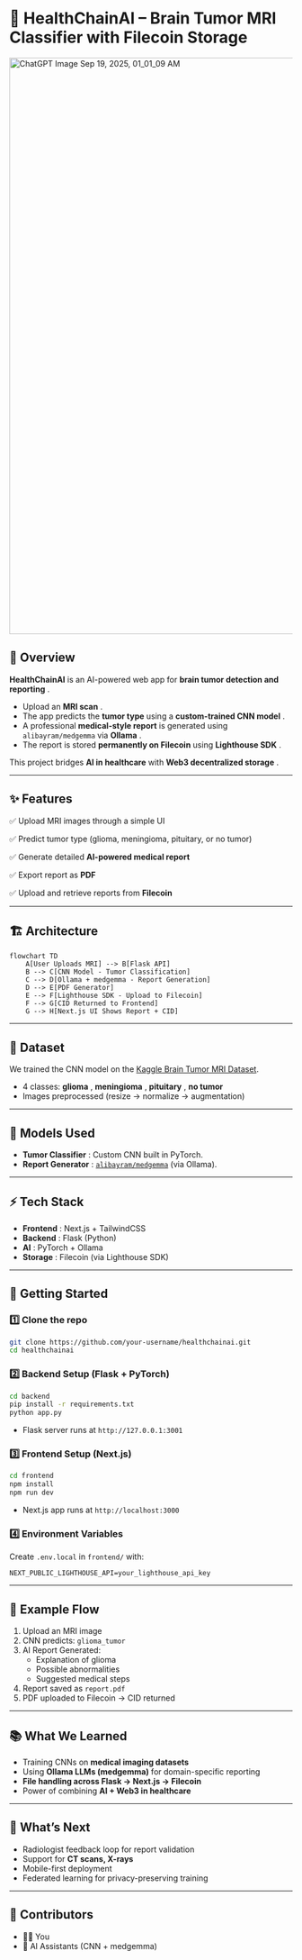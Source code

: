 # 🧠 HealthChainAI – Brain Tumor MRI Classifier with Filecoin Storage
<img width="1536" height="1024" alt="ChatGPT Image Sep 19, 2025, 01_01_09 AM" src="https://github.com/user-attachments/assets/35a3c274-04c1-4a8b-803b-11e9eccf83e9" />

## 📌 Overview

**HealthChainAI** is an AI-powered web app for **brain tumor detection and reporting** .

- Upload an **MRI scan** .
- The app predicts the **tumor type** using a **custom-trained CNN model** .
- A professional **medical-style report** is generated using `alibayram/medgemma` via **Ollama** .
- The report is stored **permanently on Filecoin** using **Lighthouse SDK** .

This project bridges **AI in healthcare** with **Web3 decentralized storage** .

---

## ✨ Features

✅ Upload MRI images through a simple UI

✅ Predict tumor type (glioma, meningioma, pituitary, or no tumor)

✅ Generate detailed **AI-powered medical report**

✅ Export report as **PDF**

✅ Upload and retrieve reports from **Filecoin**

---

## 🏗️ Architecture

```mermaid
flowchart TD
    A[User Uploads MRI] --> B[Flask API]
    B --> C[CNN Model - Tumor Classification]
    C --> D[Ollama + medgemma - Report Generation]
    D --> E[PDF Generator]
    E --> F[Lighthouse SDK - Upload to Filecoin]
    F --> G[CID Returned to Frontend]
    G --> H[Next.js UI Shows Report + CID]
```

---

## 📂 Dataset

We trained the CNN model on the [Kaggle Brain Tumor MRI Dataset](https://www.kaggle.com/datasets/masoudnickparvar/brain-tumor-mri-dataset).

- 4 classes: **glioma** , **meningioma** , **pituitary** , **no tumor**
- Images preprocessed (resize → normalize → augmentation)

---

## 🧠 Models Used

- **Tumor Classifier** : Custom CNN built in PyTorch.
- **Report Generator** : [`alibayram/medgemma`](https://ollama.ai/library/alibayram/medgemma) (via Ollama).

---

## ⚡ Tech Stack

- **Frontend** : Next.js + TailwindCSS
- **Backend** : Flask (Python)
- **AI** : PyTorch + Ollama
- **Storage** : Filecoin (via Lighthouse SDK)

---

## 🚀 Getting Started

### 1️⃣ Clone the repo

```bash
git clone https://github.com/your-username/healthchainai.git
cd healthchainai
```

### 2️⃣ Backend Setup (Flask + PyTorch)

```bash
cd backend
pip install -r requirements.txt
python app.py
```

- Flask server runs at `http://127.0.0.1:3001`

### 3️⃣ Frontend Setup (Next.js)

```bash
cd frontend
npm install
npm run dev
```

- Next.js app runs at `http://localhost:3000`

### 4️⃣ Environment Variables

Create `.env.local` in `frontend/` with:

```env
NEXT_PUBLIC_LIGHTHOUSE_API=your_lighthouse_api_key
```

---

## 📄 Example Flow

1. Upload an MRI image
2. CNN predicts: `glioma_tumor`
3. AI Report Generated:
   - Explanation of glioma
   - Possible abnormalities
   - Suggested medical steps
4. Report saved as `report.pdf`
5. PDF uploaded to Filecoin → CID returned

---

## 📚 What We Learned

- Training CNNs on **medical imaging datasets**
- Using **Ollama LLMs (medgemma)** for domain-specific reporting
- **File handling across Flask → Next.js → Filecoin**
- Power of combining **AI + Web3 in healthcare**

---

## 🔮 What’s Next

- Radiologist feedback loop for report validation
- Support for **CT scans, X-rays**
- Mobile-first deployment
- Federated learning for privacy-preserving training

---

## 🤝 Contributors

- 👨‍💻 You
- 🤖 AI Assistants (CNN + medgemma)
